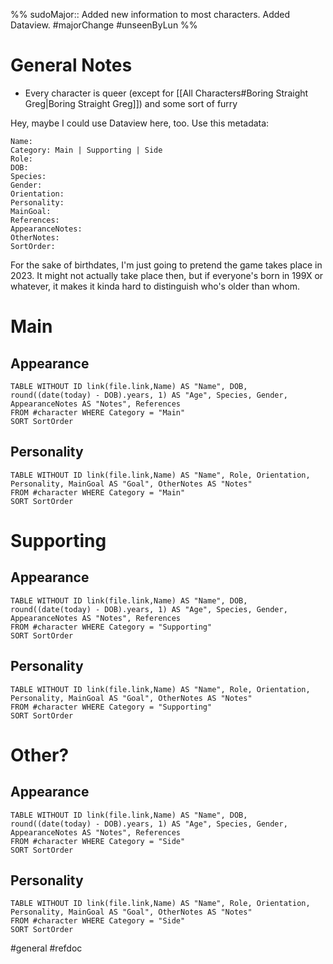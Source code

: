 %%
sudoMajor:: Added new information to most characters. Added Dataview.
#majorChange #unseenByLun 
%%

# General Notes
- Every character is queer (except for [[All Characters#Boring Straight Greg|Boring Straight Greg]]) and some sort of furry

Hey, maybe I could use Dataview here, too. Use this metadata:

```
Name:
Category: Main | Supporting | Side
Role:
DOB:
Species:
Gender:
Orientation:
Personality:
MainGoal:
References:
AppearanceNotes:
OtherNotes:
SortOrder:
```

For the sake of birthdates, I'm just going to pretend the game takes place in 2023. It might not actually take place then, but if everyone's born in 199X or whatever, it makes it kinda hard to distinguish who's older than whom.

# Main
## Appearance
```dataview
TABLE WITHOUT ID link(file.link,Name) AS "Name", DOB, round((date(today) - DOB).years, 1) AS "Age", Species, Gender, AppearanceNotes AS "Notes", References
FROM #character WHERE Category = "Main"
SORT SortOrder
```

## Personality
```dataview
TABLE WITHOUT ID link(file.link,Name) AS "Name", Role, Orientation, Personality, MainGoal AS "Goal", OtherNotes AS "Notes"
FROM #character WHERE Category = "Main"
SORT SortOrder
```

# Supporting
## Appearance
```dataview
TABLE WITHOUT ID link(file.link,Name) AS "Name", DOB, round((date(today) - DOB).years, 1) AS "Age", Species, Gender, AppearanceNotes AS "Notes", References
FROM #character WHERE Category = "Supporting"
SORT SortOrder
```

## Personality
```dataview
TABLE WITHOUT ID link(file.link,Name) AS "Name", Role, Orientation, Personality, MainGoal AS "Goal", OtherNotes AS "Notes"
FROM #character WHERE Category = "Supporting"
SORT SortOrder
```

# Other?
## Appearance
```dataview
TABLE WITHOUT ID link(file.link,Name) AS "Name", DOB, round((date(today) - DOB).years, 1) AS "Age", Species, Gender, AppearanceNotes AS "Notes", References
FROM #character WHERE Category = "Side"
SORT SortOrder
```

## Personality
```dataview
TABLE WITHOUT ID link(file.link,Name) AS "Name", Role, Orientation, Personality, MainGoal AS "Goal", OtherNotes AS "Notes"
FROM #character WHERE Category = "Side"
SORT SortOrder
```

#general #refdoc 